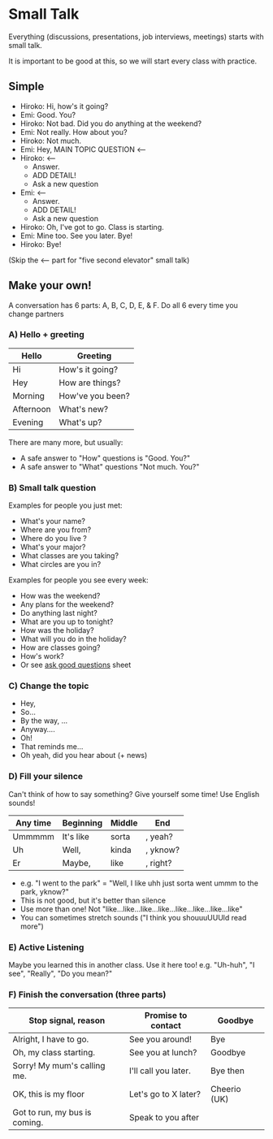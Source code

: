 # Small Talk

Everything (discussions, presentations, job interviews, meetings) starts with small talk. 

It is important to be good at this, so we will start every class with practice.

## Simple  
* Hiroko:     Hi, how's it going? 
* Emi:        Good. You?  
* Hiroko:     Not bad. Did you do anything at the weekend?
* Emi:        Not really. How about you? 
* Hiroko:     Not much. 
* Emi:        Hey, MAIN TOPIC QUESTION <--
* Hiroko: <--
    * Answer. 
    * ADD DETAIL! 
    * Ask a new question
* Emi: <--
    * Answer. 
    * ADD DETAIL!  
    * Ask a new question
* Hiroko:     Oh, I've got to go. Class is starting. 
* Emi:        Mine too. See you later. Bye!
* Hiroko:     Bye!

(Skip the <-- part for "five second elevator" small talk)

## Make your own!
A conversation has 6 parts: A, B, C, D, E, & F. Do all 6 every time you change partners

### A) Hello +  greeting

|Hello   |Greeting
|---     |---
|Hi      |How's it going?
|Hey     |How are things?
|Morning |How've you been?
|Afternoon |What's new?   
|Evening |What's up?


There are many more, but usually: 

* A safe answer to "How" questions is "Good. You?"
* A safe answer to  "What" questions "Not much. You?"
                                             
### B) Small talk question
Examples for people you just met:

* What's your name?       
* Where are you from?                             
* Where do you live   ?      
* What's your major?          
* What classes are you taking?    
* What circles are you in?         

Examples for people you see every week:
* How was the weekend?            
* Any plans for the weekend? 
* Do anything last night?             
* What are you up to tonight?
* How was the holiday?            
* What will you do in the holiday?
* How are classes going?          
* How's work? 
* Or see [ask good questions](Orientation-AskGoodQuestions) sheet

### C) Change the topic
* Hey, 
* So…         
* By the way, ...                 
* Anyway….                
* Oh!                     
* That reminds me...                  
* Oh yeah, did you hear about (+ news)

### D) Fill your silence
Can't think of how to say something? Give yourself some time! Use English sounds!

|Any time        |Beginning  |Middle     |End
|---             |---        |---        |---
|Ummmmm          |It's like  |sorta      |, yeah?
|Uh              |Well,      |kinda      |, yknow?
|Er              |Maybe,     |like       |, right?         

* e.g. "I went to the park" = "Well, I like uhh just sorta went ummm to the park, yknow?" 
* This is not good, but it's better than silence
* Use more than one! Not "like...like...like...like...like...like...like...like"
* You can sometimes stretch sounds ("I think you shouuuUUUld read more")

### E) Active Listening
Maybe you learned this in another class. Use it here too!
e.g. "Uh-huh", "I see", "Really", "Do you mean?"

### F) Finish the conversation (three parts)

|Stop signal,  reason            |Promise to contact         |Goodbye         
|------------------------        |------------               |---------------
|Alright, I have to go.          |See you around!            |Bye
|Oh, my class starting.          |See you at lunch?          |Goodbye
|Sorry! My mum's calling me.     |I'll call you later.       |Bye then
|OK, this is my floor            |Let's go to X later?       |Cheerio (UK)
|Got to run, my bus is coming.   |Speak to you after         |
